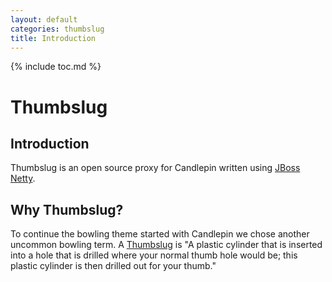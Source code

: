 ```yaml
---
layout: default
categories: thumbslug
title: Introduction
---
```

{% include toc.md %}

# Thumbslug

## Introduction
Thumbslug is an open source proxy for Candlepin written using [JBoss Netty](http://www.jboss.org/netty).

## Why Thumbslug?
To continue the bowling theme started with Candlepin we chose another uncommon bowling term. 
A [Thumbslug](http://www.bowling2u.com/trivia/glossary/glossary.asp?OpMode=Term&TermID=697) is "A plastic cylinder that is inserted into a hole that is drilled where your normal thumb hole would be; this plastic cylinder is then drilled out for your thumb."
